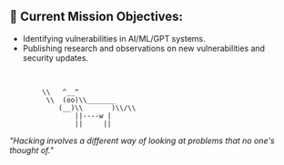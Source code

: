 ## 🚀 Current Mission Objectives:
   - Identifying vulnerabilities in AI/ML/GPT systems.
   - Publishing research and observations on new vulnerabilities and security updates.

<br>



```ascii
        \\   ^__^
         \\  (oo)\\_______
            (__)\\       )\\/\\
                ||----w |
                ||     ||
```

*"Hacking involves a different way of looking at problems that no one's thought of."*
